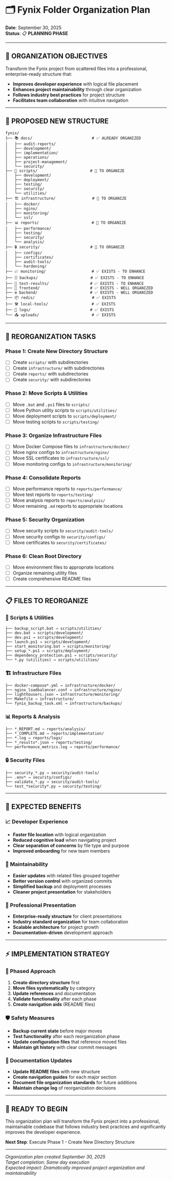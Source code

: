 # 🗂️ Fynix Folder Organization Plan

**Date**: September 30, 2025  
**Status**: 📋 **PLANNING PHASE**

---

## 🎯 **ORGANIZATION OBJECTIVES**

Transform the Fynix project from scattered files into a professional, enterprise-ready structure that:
- **Improves developer experience** with logical file placement
- **Enhances project maintainability** through clear organization
- **Follows industry best practices** for project structure
- **Facilitates team collaboration** with intuitive navigation

---

## 📂 **PROPOSED NEW STRUCTURE**

```
fynix/
├── 📚 docs/                          # ✅ ALREADY ORGANIZED
│   ├── audit-reports/
│   ├── development/
│   ├── implementation/
│   ├── operations/
│   ├── project-management/
│   └── security/
├── 🔧 scripts/                       # 🔄 TO ORGANIZE
│   ├── development/
│   ├── deployment/
│   ├── testing/
│   ├── security/
│   └── utilities/
├── 🏗️ infrastructure/                # 🔄 TO ORGANIZE
│   ├── docker/
│   ├── nginx/
│   ├── monitoring/
│   └── ssl/
├── 📊 reports/                       # 🔄 TO ORGANIZE
│   ├── performance/
│   ├── testing/
│   ├── security/
│   └── analysis/
├── 🔒 security/                      # 🔄 TO ORGANIZE
│   ├── configs/
│   ├── certificates/
│   ├── audit-tools/
│   └── hardening/
├── 📈 monitoring/                    # ✅ EXISTS - TO ENHANCE
├── 🗄️ backups/                       # ✅ EXISTS - TO ENHANCE
├── 🧪 test-results/                  # ✅ EXISTS - TO ENHANCE
├── 🚀 frontend/                      # ✅ EXISTS - WELL ORGANIZED
├── ⚙️ backend/                       # ✅ EXISTS - WELL ORGANIZED
├── 📦 redis/                         # ✅ EXISTS
├── 🛠️ local-tools/                   # ✅ EXISTS
├── 📝 logs/                          # ✅ EXISTS
└── 📤 uploads/                       # ✅ EXISTS
```

---

## 🔄 **REORGANIZATION TASKS**

### **Phase 1: Create New Directory Structure**
- [ ] Create `scripts/` with subdirectories
- [ ] Create `infrastructure/` with subdirectories  
- [ ] Create `reports/` with subdirectories
- [ ] Create `security/` with subdirectories

### **Phase 2: Move Scripts & Utilities**
- [ ] Move `.bat` and `.ps1` files to `scripts/`
- [ ] Move Python utility scripts to `scripts/utilities/`
- [ ] Move deployment scripts to `scripts/deployment/`
- [ ] Move testing scripts to `scripts/testing/`

### **Phase 3: Organize Infrastructure Files**
- [ ] Move Docker Compose files to `infrastructure/docker/`
- [ ] Move nginx configs to `infrastructure/nginx/`
- [ ] Move SSL certificates to `infrastructure/ssl/`
- [ ] Move monitoring configs to `infrastructure/monitoring/`

### **Phase 4: Consolidate Reports**
- [ ] Move performance reports to `reports/performance/`
- [ ] Move test reports to `reports/testing/`
- [ ] Move analysis reports to `reports/analysis/`
- [ ] Move remaining `.md` reports to appropriate locations

### **Phase 5: Security Organization**
- [ ] Move security scripts to `security/audit-tools/`
- [ ] Move security configs to `security/configs/`
- [ ] Move certificates to `security/certificates/`

### **Phase 6: Clean Root Directory**
- [ ] Move environment files to appropriate locations
- [ ] Organize remaining utility files
- [ ] Create comprehensive README files

---

## 📋 **FILES TO REORGANIZE**

### **🔧 Scripts & Utilities**
```
├── backup_script.bat → scripts/utilities/
├── dev.bat → scripts/development/
├── dev.ps1 → scripts/development/
├── launch.ps1 → scripts/development/
├── start_monitoring.bat → scripts/monitoring/
├── setup_*.ps1 → scripts/deployment/
├── dependency_protection.ps1 → scripts/security/
└── *.py (utilities) → scripts/utilities/
```

### **🏗️ Infrastructure Files**
```
├── docker-compose*.yml → infrastructure/docker/
├── nginx_loadbalancer.conf → infrastructure/nginx/
├── lighthouserc.json → infrastructure/monitoring/
├── Makefile → infrastructure/
└── fynix_backup_task.xml → infrastructure/backups/
```

### **📊 Reports & Analysis**
```
├── *_REPORT.md → reports/analysis/
├── *_COMPLETE.md → reports/implementation/
├── *.log → reports/logs/
├── *_results*.json → reports/testing/
└── performance_metrics.log → reports/performance/
```

### **🔒 Security Files**
```
├── security_*.py → security/audit-tools/
├── .env* → security/configs/
├── validate_*.py → security/audit-tools/
└── test_*security*.py → security/testing/
```

---

## 🎯 **EXPECTED BENEFITS**

### **📈 Developer Experience**
- **Faster file location** with logical organization
- **Reduced cognitive load** when navigating project
- **Clear separation of concerns** by file type and purpose
- **Improved onboarding** for new team members

### **🔧 Maintainability**
- **Easier updates** with related files grouped together
- **Better version control** with organized commits
- **Simplified backup** and deployment processes
- **Cleaner project presentation** for stakeholders

### **🚀 Professional Presentation**
- **Enterprise-ready structure** for client presentations
- **Industry standard organization** for team collaboration
- **Scalable architecture** for project growth
- **Documentation-driven** development approach

---

## ⚡ **IMPLEMENTATION STRATEGY**

### **🔄 Phased Approach**
1. **Create directory structure** first
2. **Move files systematically** by category
3. **Update references** and documentation
4. **Validate functionality** after each phase
5. **Create navigation aids** (README files)

### **🛡️ Safety Measures**
- **Backup current state** before major moves
- **Test functionality** after each reorganization phase
- **Update configuration files** that reference moved files
- **Maintain git history** with clear commit messages

### **📝 Documentation Updates**
- **Update README files** with new structure
- **Create navigation guides** for each major section
- **Document file organization standards** for future additions
- **Maintain change log** of reorganization decisions

---

## 🚀 **READY TO BEGIN**

This organization plan will transform the Fynix project into a professional, maintainable codebase that follows industry best practices and significantly improves the developer experience.

**Next Step**: Execute Phase 1 - Create New Directory Structure

---

*Organization plan created September 30, 2025*  
*Target completion: Same day execution*  
*Expected impact: Dramatically improved project organization and maintainability*